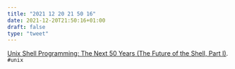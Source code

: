 ```yaml
---
title: "2021 12 20 21 50 16"
date: 2021-12-20T21:50:16+01:00
draft: false
type: "tweet"
---
```

[Unix Shell Programming: The Next 50 Years (The Future of the Shell, Part I)](https://www.micahlerner.com/2021/07/14/unix-shell-programming-the-next-50-years.html?utm_source=pocket_mylist). `#unix`
